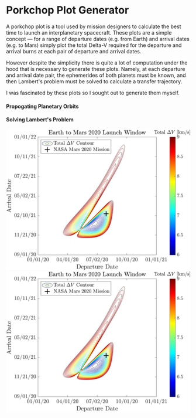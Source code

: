 # Porkchop Plot Generator

A porkchop plot is a tool used by mission designers to calculate the best time to launch an interplanetary spacecraft. These plots are a simple concept — for a range of departure dates (e.g. from Earth) and arrival dates (e.g. to Mars) simply plot the total Delta-V required for the departure and arrival burns at each pair of departure and arrival dates.

However despite the simplicity there is quite a lot of computation under the hood that is necessary to generate these plots. Namely, at each departure and arrival date pair, the ephemerides of both planets must be known, and then Lambert's problem must be solved to calculate a transfer trajectory. 

I was fascinated by these plots so I sought out to generate them myself.

#### Propogating Planetary Orbits 

#### Solving Lambert's Problem 



![porkchop plot](/img/porkchop.jpg?raw=true) ![porkchop plot](/img/porkchop.jpg?raw=true)
